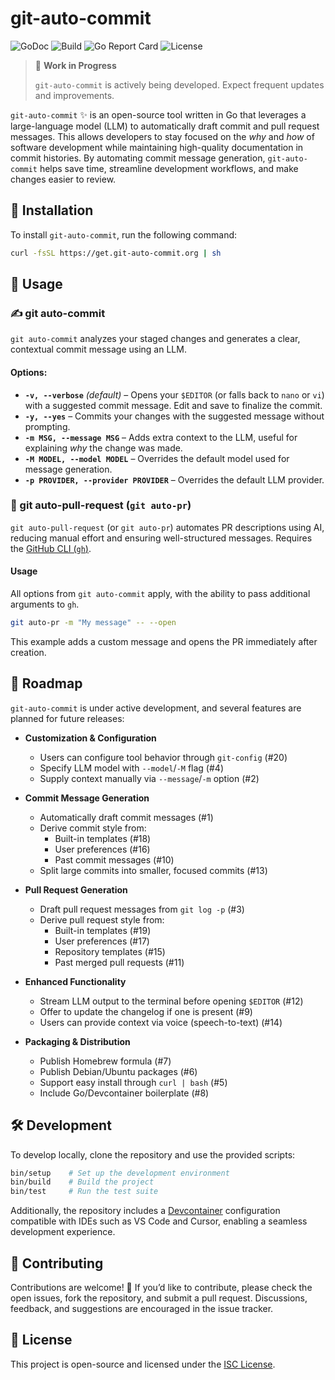 # git-auto-commit

![GoDoc](https://pkg.go.dev/badge/github.com/ivy/git-auto-commit)
![Build](https://github.com/ivy/git-auto-commit/actions/workflows/build.yml/badge.svg)
![Go Report Card](https://goreportcard.com/badge/github.com/ivy/git-auto-commit)
![License](https://img.shields.io/github/license/ivy/git-auto-commit)

> 🚧 **Work in Progress**
> 
> `git-auto-commit` is actively being developed. Expect frequent updates and improvements.

`git-auto-commit` ✨ is an open-source tool written in Go that leverages a large-language model (LLM) to automatically draft commit and pull request messages. This allows developers to stay focused on the *why* and *how* of software development while maintaining high-quality documentation in commit histories. By automating commit message generation, `git-auto-commit` helps save time, streamline development workflows, and make changes easier to review.

## 🚀 Installation

To install `git-auto-commit`, run the following command:

```sh
curl -fsSL https://get.git-auto-commit.org | sh
```

## 📖 Usage

### ✍️ git auto-commit  

`git auto-commit` analyzes your staged changes and generates a clear, contextual commit message using an LLM.  

#### Options:  
- **`-v, --verbose`** _(default)_ – Opens your `$EDITOR` (or falls back to `nano` or `vi`) with a suggested commit message. Edit and save to finalize the commit.  
- **`-y, --yes`** – Commits your changes with the suggested message without prompting.  
- **`-m MSG, --message MSG`** – Adds extra context to the LLM, useful for explaining _why_ the change was made.  
- **`-M MODEL, --model MODEL`** – Overrides the default model used for message generation.  
- **`-p PROVIDER, --provider PROVIDER`** – Overrides the default LLM provider.  

### 🔀 git auto-pull-request (`git auto-pr`)  

`git auto-pull-request` (or `git auto-pr`) automates PR descriptions using AI, reducing manual effort and ensuring well-structured messages. Requires the [GitHub CLI (`gh`)](https://cli.github.com/).  

#### Usage
All options from `git auto-commit` apply, with the ability to pass additional arguments to `gh`.  

```sh
git auto-pr -m "My message" -- --open
```  

This example adds a custom message and opens the PR immediately after creation.

## 📌 Roadmap

`git-auto-commit` is under active development, and several features are planned for future releases:

- **Customization & Configuration**
  - Users can configure tool behavior through `git-config` (#20)
  - Specify LLM model with `--model`/`-M` flag (#4)
  - Supply context manually via `--message`/`-m` option (#2)

- **Commit Message Generation**
  - Automatically draft commit messages (#1)
  - Derive commit style from:
    - Built-in templates (#18)
    - User preferences (#16)
    - Past commit messages (#10)
  - Split large commits into smaller, focused commits (#13)

- **Pull Request Generation**
  - Draft pull request messages from `git log -p` (#3)
  - Derive pull request style from:
    - Built-in templates (#19)
    - User preferences (#17)
    - Repository templates (#15)
    - Past merged pull requests (#11)

- **Enhanced Functionality**
  - Stream LLM output to the terminal before opening `$EDITOR` (#12)
  - Offer to update the changelog if one is present (#9)
  - Users can provide context via voice (speech-to-text) (#14)

- **Packaging & Distribution**
  - Publish Homebrew formula (#7)
  - Publish Debian/Ubuntu packages (#6)
  - Support easy install through `curl | bash` (#5)
  - Include Go/Devcontainer boilerplate (#8)

## 🛠 Development

To develop locally, clone the repository and use the provided scripts:

```sh
bin/setup    # Set up the development environment
bin/build    # Build the project
bin/test     # Run the test suite
```

Additionally, the repository includes a [Devcontainer](https://code.visualstudio.com/docs/devcontainers/containers) configuration compatible with IDEs such as VS Code and Cursor, enabling a seamless development experience.

## 🤝 Contributing

Contributions are welcome! 🎉 If you’d like to contribute, please check the open issues, fork the repository, and submit a pull request. Discussions, feedback, and suggestions are encouraged in the issue tracker.

## 📜 License

This project is open-source and licensed under the [ISC License](LICENSE.md).
